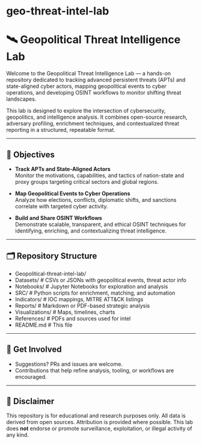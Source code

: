 # geo-threat-intel-lab
# 🛰️ Geopolitical Threat Intelligence Lab

Welcome to the Geopolitical Threat Intelligence Lab — a hands-on repository dedicated to tracking advanced persistent threats (APTs) and state-aligned cyber actors, mapping geopolitical events to cyber operations, and developing OSINT workflows to monitor shifting threat landscapes.

This lab is designed to explore the intersection of cybersecurity, geopolitics, and intelligence analysis. It combines open-source research, adversary profiling, enrichment techniques, and contextualized threat reporting in a structured, repeatable format.

---

## 🔎 Objectives

- **Track APTs and State-Aligned Actors**  
  Monitor the motivations, capabilities, and tactics of nation-state and proxy groups targeting critical sectors and global regions.

- **Map Geopolitical Events to Cyber Operations**  
  Analyze how elections, conflicts, diplomatic shifts, and sanctions correlate with targeted cyber activity.

- **Build and Share OSINT Workflows**  
  Demonstrate scalable, transparent, and ethical OSINT techniques for identifying, enriching, and contextualizing threat intelligence.

---

## 🗂️ Repository Structure
- Geopolitical-threat-intel-lab/
- Datasets/ # CSVs or JSONs with geopolitical events, threat actor info
- Notebooks/ # Jupyter Notebooks for exploration and analysis
- SRC/ # Python scripts for enrichment, matching, and automation
- Indicators/ # IOC mappings, MITRE ATT&CK listings
- Reports/ # Markdown or PDF-based strategic analysis
- Visualizations/ # Maps, timelines, charts
- References/ # PDFs and sources used for intel
- README.md # This file


---

## 🧭 Get Involved

- Suggestions? PRs and issues are welcome.  
- Contributions that help refine analysis, tooling, or workflows are encouraged.

---

## 📌 Disclaimer

This repository is for educational and research purposes only. All data is derived from open sources. Attribution is provided where possible. This lab does **not** endorse or promote surveillance, exploitation, or illegal activity of any kind.
